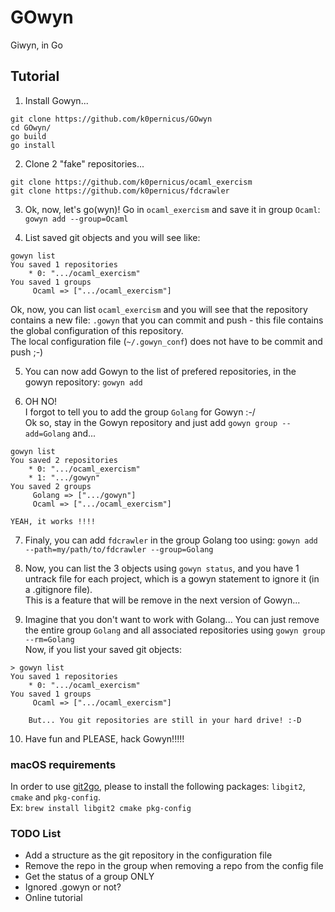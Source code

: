 # GOwyn
Giwyn, in Go

## Tutorial

1.	Install Gowyn...

```
git clone https://github.com/k0pernicus/GOwyn
cd GOwyn/
go build
go install
```

2.	Clone 2 "fake" repositories...

```
git clone https://github.com/k0pernicus/ocaml_exercism
git clone https://github.com/k0pernicus/fdcrawler
```

3.	Ok, now, let's go(wyn)!
		Go in `ocaml_exercism` and save it in group `Ocaml`: `gowyn add --group=Ocaml`

4.	List saved git objects and you will see like:

```
gowyn list
You saved 1 repositories
	* 0: ".../ocaml_exercism"
You saved 1 groups
	 Ocaml => [".../ocaml_exercism"]
```

Ok, now, you can list `ocaml_exercism` and you will see that the repository contains a new file: `.gowyn` that you can commit and push - this file contains the global configuration of this repository.  
The local configuration file (`~/.gowyn_conf`) does not have to be commit and push ;-)

5.	You can now add Gowyn to the list of prefered repositories, in the gowyn repository: `gowyn add`

6. 	OH NO!  
		I forgot to tell you to add the group `Golang` for Gowyn :-/  
		Ok so, stay in the Gowyn repository and just add `gowyn group --add=Golang` and...

```
gowyn list
You saved 2 repositories
	* 0: ".../ocaml_exercism"
	* 1: ".../gowyn"
You saved 2 groups
	 Golang => [".../gowyn"]
	 Ocaml => [".../ocaml_exercism"]
```
	YEAH, it works !!!!

7.	Finaly, you can add `fdcrawler` in the group Golang too using: `gowyn add --path=my/path/to/fdcrawler --group=Golang`

8.	Now, you can list the 3 objects using `gowyn status`, and you have 1 untrack file for each project, which is a gowyn statement to ignore it (in a .gitignore file).  
This is a feature that will be remove in the next version of Gowyn...

9.	Imagine that you don't want to work with Golang... You can just remove the entire group `Golang` and all associated repositories using `gowyn group --rm=Golang`  
		Now, if you list your saved git objects:

```
> gowyn list
You saved 1 repositories
	* 0: ".../ocaml_exercism"
You saved 1 groups
	 Ocaml => [".../ocaml_exercism"]
```
		But... You git repositories are still in your hard drive! :-D

10.	Have fun and PLEASE, hack Gowyn!!!!!

### macOS requirements
In order to use [git2go](https://github.com/libgit2/git2go), please to install the following packages: `libgit2`, `cmake` and `pkg-config`.   
Ex: `brew install libgit2 cmake pkg-config`

### TODO List
*	Add a structure as the git repository in the configuration file
*	Remove the repo in the group when removing a repo from the config file
*	Get the status of a group ONLY
* Ignored .gowyn or not?
*	Online tutorial
